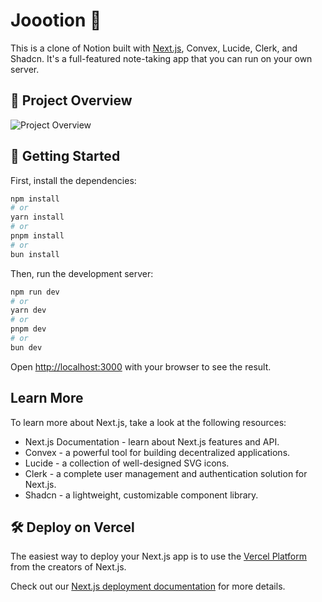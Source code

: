 # Joootion 📝

This is a clone of Notion built with [Next.js](https://nextjs.org/), Convex, Lucide, Clerk, and Shadcn. It's a full-featured note-taking app that you can run on your own server.

## 🤗 Project Overview

![Project Overview](./public/jotion480p.gif)

## 🥳 Getting Started

First, install the dependencies:

```bash
npm install
# or
yarn install
# or
pnpm install
# or
bun install
```

Then, run the development server:

```bash
npm run dev
# or
yarn dev
# or
pnpm dev
# or
bun dev
```

Open [http://localhost:3000](http://localhost:3000) with your browser to see the result.

## Learn More

To learn more about Next.js, take a look at the following resources:

- Next.js Documentation - learn about Next.js features and API.
- Convex - a powerful tool for building decentralized applications.
- Lucide - a collection of well-designed SVG icons.
- Clerk - a complete user management and authentication solution for Next.js.
- Shadcn - a lightweight, customizable component library.

## 🛠️ Deploy on Vercel

The easiest way to deploy your Next.js app is to use the [Vercel Platform](https://vercel.com/new?utm_medium=default-template&filter=next.js&utm_source=create-next-app&utm_campaign=create-next-app-readme) from the creators of Next.js.

Check out our [Next.js deployment documentation](https://nextjs.org/docs/deployment) for more details.
